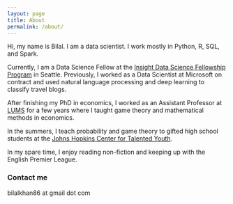 ```yaml
---
layout: page
title: About
permalink: /about/
---
```


Hi, my name is Bilal. I am a data scientist. I work mostly in Python, R, SQL, and Spark.

Currently, I am a Data Science Fellow at the [Insight Data Science Fellowship Program](https://insightfellows.com/data-science) in Seattle. Previously, I worked as a Data Scientist at Microsoft on contract and used natural language processing and deep learning to classify travel blogs.

After finishing my PhD in economics, I worked as an Assistant Professor at [LUMS](https://www.lums.edu.pk/) for a few years where I taught game theory and mathematical methods in economics.

In the summers, I teach probability and game theory to gifted high school students at the [Johns Hopkins Center for Talented Youth](https://cty.jhu.edu/).

In my spare time, I enjoy reading non-fiction and keeping up with the English Premier League.

### Contact me

bilalkhan86 at gmail dot com
